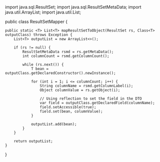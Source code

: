 import java.sql.ResultSet;
import java.sql.ResultSetMetaData;
import java.util.ArrayList;
import java.util.List;

public class ResultSetMapper {
    
    public static <T> List<T> mapResultSetToObject(ResultSet rs, Class<T> outputClass) throws Exception {
        List<T> outputList = new ArrayList<>();

        if (rs != null) {
            ResultSetMetaData rsmd = rs.getMetaData();
            int columnCount = rsmd.getColumnCount();

            while (rs.next()) {
                T bean = outputClass.getDeclaredConstructor().newInstance();

                for (int i = 1; i <= columnCount; i++) {
                    String columnName = rsmd.getColumnLabel(i);
                    Object columnValue = rs.getObject(i);

                    // Using reflection to set the field in the DTO
                    var field = outputClass.getDeclaredField(columnName);
                    field.setAccessible(true);
                    field.set(bean, columnValue);
                }

                outputList.add(bean);
            }
        }

        return outputList;
    }
}
